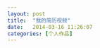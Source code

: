 ```yaml
---
layout: post
title:  "我的简历视频"
date:   2014-03-16 11:26:07
categories: [个人作品]
---
```


<jplayer url="videos/jian-li-shi-ping.mp4" title="我的简历视频"></jplayer>
